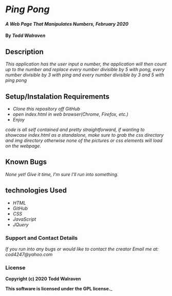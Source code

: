 # _**Ping Pong**_

#### _A Web Page That Manipulates Numbers, February 2020_

#### By _**Todd Walraven**_

## Description

_This application has the user input a number, the application will then count up to the number and replace every number divisible by 5 with pong, every number divisible by 3 with ping and every number divisible by 3 and 5 with ping pong_

## Setup/Instalation Requirements

* _Clone this repository off GitHub_
* _open index.html in web browser(Chrome, Firefox, etc.)_
* _Enjoy_

_code is all self contained and pretty straightforward, if wanting to showcase index.html as a standalone, make sure to grab the css directory and img directory otherwise none of the pictures or css elements will load on the webpage._

## Known Bugs

_None yet! Give it time, I'm sure I'll run into something._

## technologies Used

* _HTML_
* _GitHub_
* _CSS_
* _JavaScript_
* _JQuery_

### Support and Contact Details

_If you run into any bugs or would like to contact the creator Email me at: cod4247@yahoo.com_

### License

**Copyright (c) 2020 Todd Walraven**

**This software is licensed under the GPL license.**_